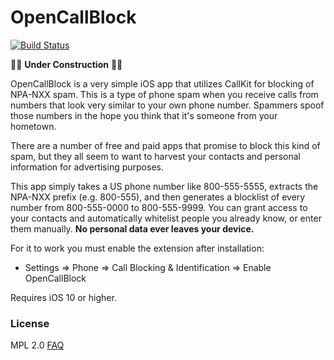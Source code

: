 # OpenCallBlock

[![Build Status](https://travis-ci.org/chrisballinger/OpenCallBlock.svg?branch=master)](https://travis-ci.org/chrisballinger/OpenCallBlock)

🚨🚧 **Under Construction** 🚧🚨

OpenCallBlock is a very simple iOS app that utilizes CallKit for blocking of NPA-NXX spam. This is a type of phone spam when you receive calls from numbers that look very similar to your own phone number. Spammers spoof those numbers in the hope you think that it's someone from your hometown.

There are a number of free and paid apps that promise to block this kind of spam, but they all seem to want to harvest your contacts and personal information for advertising purposes.

This app simply takes a US phone number like 800-555-5555, extracts the NPA-NXX prefix (e.g. 800-555), and then generates a blocklist of every number from 800-555-0000 to 800-555-9999. You can grant access to your contacts and automatically whitelist people you already know, or enter them manually. **No personal data ever leaves your device.**

For it to work you must enable the extension after installation:

* Settings => Phone => Call Blocking & Identification => Enable OpenCallBlock

Requires iOS 10 or higher.

### License

MPL 2.0 [FAQ](https://www.mozilla.org/en-US/MPL/2.0/FAQ/)
